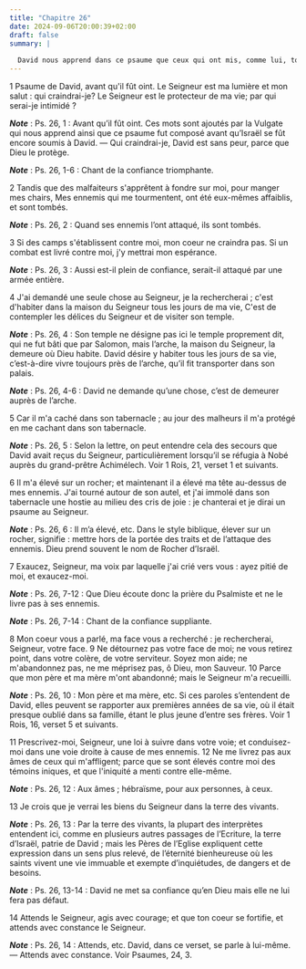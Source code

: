 ```yaml
---
title: "Chapitre 26"
date: 2024-09-06T20:00:39+02:00
draft: false
summary: |
  
  David nous apprend dans ce psaume que ceux qui ont mis, comme lui, toute leur espérance dans le Seigneur et tout leur bonheur à demeurer dans maison, n’ont rien à craindre de la part des hommes, qui ne sauraient leur ravir les biens du ciel, seuls dignes de leurs désirs.
---
```



1 Psaume de David, avant qu'il fût oint. Le Seigneur est ma lumière et mon salut : qui craindrai-je? Le Seigneur est le protecteur de ma vie; par qui serai-je intimidé ?

***Note*** :  Ps. 26, 1 : Avant qu’il fût oint. Ces mots sont ajoutés par la Vulgate qui nous apprend ainsi que ce psaume fut composé avant qu’Israël se fût encore soumis à David. ― Qui craindrai-je, David est sans peur, parce que Dieu le protège.

***Note*** :  Ps. 26, 1-6 : Chant de la confiance triomphante.


2 Tandis que des malfaiteurs s'apprêtent à fondre sur moi, pour manger mes chairs, Mes ennemis qui me tourmentent, ont été eux-mêmes affaiblis, et sont tombés.

***Note*** :  Ps. 26, 2 : Quand ses ennemis l’ont attaqué, ils sont tombés.

3 Si des camps s'établissent contre moi, mon coeur ne craindra pas. Si un combat est livré contre moi, j'y mettrai mon espérance.

***Note*** :  Ps. 26, 3 : Aussi est-il plein de confiance, serait-il attaqué par une armée entière.


4 J'ai demandé une seule chose au Seigneur, je la rechercherai ; c'est d'habiter dans la maison du Seigneur tous les jours de ma vie, C'est de contempler les délices du Seigneur et de visiter son temple.

***Note*** :  Ps. 26, 4 : Son temple ne désigne pas ici le temple proprement dit, qui ne fut bâti que par Salomon, mais l’arche, la maison du Seigneur, la demeure où Dieu habite. David désire y habiter tous les jours de sa vie, c’est-à-dire vivre toujours près de l’arche, qu’il fit transporter dans son palais.

***Note*** :  Ps. 26, 4-6 : David ne demande qu’une chose, c’est de demeurer auprès de l’arche.

5 Car il m'a caché dans son tabernacle ; au jour des malheurs il m'a protégé en me cachant dans son tabernacle.

***Note*** :  Ps. 26, 5 : Selon la lettre, on peut entendre cela des secours que David avait reçus du Seigneur, particulièrement lorsqu’il se réfugia à Nobé auprès du grand-prêtre Achimélech. Voir 1 Rois, 21, verset 1 et suivants.


6 Il m'a élevé sur un rocher; et maintenant il a élevé ma tête au-dessus de mes ennemis. J'ai tourné autour de son autel, et j'ai immolé dans son tabernacle une hostie au milieu des cris de joie : je chanterai et je dirai un psaume au Seigneur.

***Note*** :  Ps. 26, 6 : Il m’a élevé, etc. Dans le style biblique, élever sur un rocher, signifie : mettre hors de la portée des traits et de l’attaque des ennemis. Dieu prend souvent le nom de Rocher d’Israël.


7 Exaucez, Seigneur, ma voix par laquelle j'ai crié vers vous : ayez pitié de moi, et exaucez-moi.

***Note*** :  Ps. 26, 7-12 : Que Dieu écoute donc la prière du Psalmiste et ne le livre pas à ses ennemis.

***Note*** :  Ps. 26, 7-14 : Chant de la confiance suppliante.

8 Mon coeur vous a parlé, ma face vous a recherché : je rechercherai, Seigneur, votre face. 9 Ne détournez pas votre face de moi; ne vous retirez point, dans votre colère, de votre serviteur. Soyez mon aide; ne m'abandonnez pas, ne me méprisez pas, ô Dieu, mon Sauveur. 10 Parce que mon père et ma mère m'ont abandonné; mais le Seigneur m'a recueilli.

***Note*** :  Ps. 26, 10 : Mon père et ma mère, etc. Si ces paroles s’entendent de David, elles peuvent se rapporter aux premières années de sa vie, où il était presque oublié dans sa famille, étant le plus jeune d’entre ses frères. Voir 1 Rois, 16, verset 5 et suivants.


11 Prescrivez-moi, Seigneur, une loi à suivre dans votre voie; et conduisez-moi dans une voie droite à cause de mes ennemis. 12 Ne me livrez pas aux âmes de ceux qui m'affligent; parce que se sont élevés contre moi des témoins iniques, et que l'iniquité a menti contre elle-même.

***Note*** :  Ps. 26, 12 : Aux âmes ; hébraïsme, pour aux personnes, à ceux.

13 Je crois que je verrai les biens du Seigneur dans la terre des vivants.

***Note*** :  Ps. 26, 13 : Par la terre des vivants, la plupart des interprètes entendent ici, comme en plusieurs autres passages de l’Ecriture, la terre d’Israël, patrie de David ; mais les Pères de l’Eglise expliquent cette expression dans un sens plus relevé, de l’éternité bienheureuse où les saints vivent une vie immuable et exempte d’inquiétudes, de dangers et de besoins.

***Note*** :  Ps. 26, 13-14 : David ne met sa confiance qu’en Dieu mais elle ne lui fera pas défaut.

14 Attends le Seigneur, agis avec courage; et que ton coeur se fortifie, et attends avec constance le Seigneur.

***Note*** :  Ps. 26, 14 : Attends, etc. David, dans ce verset, se parle à lui-même. ― Attends avec constance. Voir Psaumes, 24, 3.

